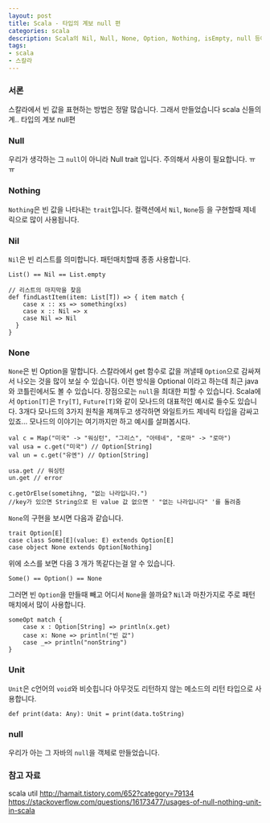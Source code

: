 ```yaml
---
layout: post
title: Scala - 타입의 계보 null 편
categories: scala
description: Scala의 Nil, Null, None, Option, Nothing, isEmpty, null 등에 대해 알아봅시다. 
tags:
- scala
- 스칼라
---
```


### 서론

스칼라에서 빈 값을 표현하는 방법은 정말 많습니다. 그래서 만들었습니다 scala 신들의 계.. 타입의 계보 null편

### Null

우리가 생각하는 그 `null`이 아니라 Null trait 입니다. 주의해서 사용이 필요합니다. ㅠㅠ

### Nothing
`Nothing`은 빈 값을 나타내는 `trait`입니다. 컬랙션에서 `Nil`, `None`등 을 구현할때 제네릭으로 많이 사용됩니다.

### Nil

`Nil`은 빈 리스트를 의미합니다. 패턴매치할때 종종 사용합니다.

    List() == Nil == List.empty
    
    // 리스트의 마지막을 찾음
    def findLastItem(item: List[T]) => { item match {
        case x :: xs => something(xs)
        case x :: Nil => x
        case Nil => Nil
      }
    }

### None

`None`은 빈 Option을 말합니다. 스칼라에서 get 함수로 값을 꺼낼때 `Option`으로 감싸져서 나오는 것을 많이 보실 수 있습니다. 
이런 방식을 Optional 이라고 하는데 최근 java와 코틀린에서도 볼 수 있습니다. 장점으로는 `null`을 최대한 피할 수 있습니다.
Scala에서 `Option[T]`은 `Try[T]`, `Future[T]`와 같이 모나드의 대표적인 예시로 들수도 있습니다. 3개다 모나드의 3가지 원칙을 제껴두고 생각하면
와일트카드 제네릭 타입을 감싸고 있죠... 모나드의 이야기는 여기까지만 하고 예시를 살펴봅시다.

    val c = Map("미국" -> "워싱턴", "그리스", "아테네", "로마" -> "로마")
    val usa = c.get("미국") // Option[String]
    val un = c.get("유엔") // Option[String]
    
    usa.get // 워싱턴
    un.get // error
    
    c.getOrElse(sometihng, "없는 나라입니다.")
    //key가 있으면 String으로 된 value 값 없으면 ' "없는 나라입니다" '를 돌려줌

`None`의 구현을 보시면 다음과 같습니다.

    trait Option[E]
    case class Some[E](value: E) extends Option[E]
    case object None extends Option[Nothing]
    
위에 소스를 보면 다음 3 개가 똑같다는걸 알 수 있습니다.

    Some() == Option() == None

그러면 빈 `Option`을 만들때 빼고 어디서 `None`을 쓸까요? `Nil`과 마찬가지로 주로 패턴매치에서 많이 사용합니다.

    someOpt match {
        case x : Option[String] => println(x.get)
        case x: None => println("빈 값")
        case _=> println("nonString")
    }
    
### Unit

`Unit`은 c언어의 `void`와 비슷힙니다 아무것도 리턴하지 않는 메소드의 리턴 타입으로 사용합니다.

    def print(data: Any): Unit = print(data.toString)

### null

우리가 아는 그 자바의 `null`을 객체로 만들었습니다.



### 참고 자료

scala util
http://hamait.tistory.com/652?category=79134
https://stackoverflow.com/questions/16173477/usages-of-null-nothing-unit-in-scala
